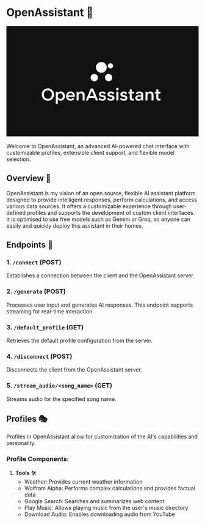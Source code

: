# OpenAssistant 🤖

![OpenAssistant Logo](https://github.com/RishaanDevz/OpenAssistant/blob/main/Untitled%20design%20(12).png)

Welcome to OpenAssistant, an advanced AI-powered chat interface with customizable profiles, extensible client support, and flexible model selection.

## Overview 🌟

OpenAssistant is my vision of an open source, flexible AI assistant platform designed to provide intelligent responses, perform calculations, and access various data sources. It offers a customizable experience through user-defined profiles and supports the development of custom client interfaces. It is optimised to use free models such as Gemini or Groq, so anyone can easily and quickly deploy this assistant in their homes.

## Endpoints 🔌

### 1. `/connect` (POST)
Establishes a connection between the client and the OpenAssistant server.

### 2. `/generate` (POST)
Processes user input and generates AI responses. This endpoint supports streaming for real-time interaction.

### 3. `/default_profile` (GET)
Retrieves the default profile configuration from the server.

### 4. `/disconnect` (POST)
Disconnects the client from the OpenAssistant server.

### 5. `/stream_audio/<song_name>` (GET)
Streams audio for the specified song name.

## Profiles 🎭

Profiles in OpenAssistant allow for customization of the AI's capabilities and personality.

### Profile Components:

1. **Tools** 🛠️
   - Weather: Provides current weather information
   - Wolfram Alpha: Performs complex calculations and provides factual data
   - Google Search: Searches and summarizes web content
   - Play Music: Allows playing music from the user's music directory
   - Download Audio: Enables downloading audio from YouTube
